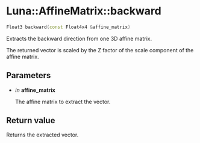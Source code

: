 # Luna::AffineMatrix::backward

```c++
Float3 backward(const Float4x4 &affine_matrix)
```

Extracts the backward direction from one 3D affine matrix. 

The returned vector is scaled by the Z factor of the scale component of the affine matrix. 

## Parameters
* *in* **affine_matrix**

    The affine matrix to extract the vector. 

## Return value
Returns the extracted vector. 


